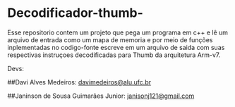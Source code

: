 # Decodificador-thumb-
Esse repositorio contem um projeto que pega um programa em c++ e lê um arquivo de entrada como um mapa de memoria e por meio de funções inplementadas no codigo-fonte escreve em um arquivo de saida com suas respectivas instruçoes decodificadas para Thumb da arquitetura Arm-v7.




Devs:

##Davi Alves Medeiros: davimedeiros@alu.ufc.br

##Janinson de Sousa Guimarães Junior: janisonj121@gmail.com
